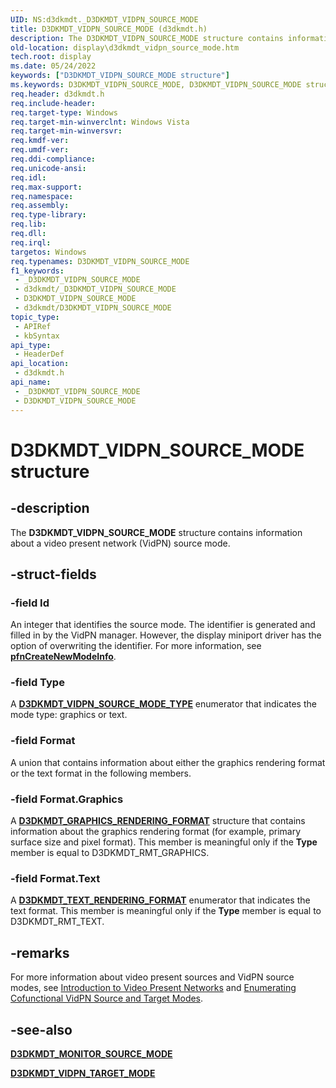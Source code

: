 ```yaml
---
UID: NS:d3dkmdt._D3DKMDT_VIDPN_SOURCE_MODE
title: D3DKMDT_VIDPN_SOURCE_MODE (d3dkmdt.h)
description: The D3DKMDT_VIDPN_SOURCE_MODE structure contains information about a video present network (VidPN) source mode.
old-location: display\d3dkmdt_vidpn_source_mode.htm
tech.root: display
ms.date: 05/24/2022
keywords: ["D3DKMDT_VIDPN_SOURCE_MODE structure"]
ms.keywords: D3DKMDT_VIDPN_SOURCE_MODE, D3DKMDT_VIDPN_SOURCE_MODE structure [Display Devices], DmStructs_0e8655c2-a85f-411d-a791-4c85e5c7d52c.xml, _D3DKMDT_VIDPN_SOURCE_MODE, d3dkmdt/D3DKMDT_VIDPN_SOURCE_MODE, display.d3dkmdt_vidpn_source_mode
req.header: d3dkmdt.h
req.include-header: 
req.target-type: Windows
req.target-min-winverclnt: Windows Vista
req.target-min-winversvr: 
req.kmdf-ver: 
req.umdf-ver: 
req.ddi-compliance: 
req.unicode-ansi: 
req.idl: 
req.max-support: 
req.namespace: 
req.assembly: 
req.type-library: 
req.lib: 
req.dll: 
req.irql: 
targetos: Windows
req.typenames: D3DKMDT_VIDPN_SOURCE_MODE
f1_keywords:
 - _D3DKMDT_VIDPN_SOURCE_MODE
 - d3dkmdt/_D3DKMDT_VIDPN_SOURCE_MODE
 - D3DKMDT_VIDPN_SOURCE_MODE
 - d3dkmdt/D3DKMDT_VIDPN_SOURCE_MODE
topic_type:
 - APIRef
 - kbSyntax
api_type:
 - HeaderDef
api_location:
 - d3dkmdt.h
api_name:
 - _D3DKMDT_VIDPN_SOURCE_MODE
 - D3DKMDT_VIDPN_SOURCE_MODE
---
```


# D3DKMDT_VIDPN_SOURCE_MODE structure

## -description

The **D3DKMDT_VIDPN_SOURCE_MODE** structure contains information about a video present network (VidPN) source mode.

## -struct-fields

### -field Id

An integer that identifies the source mode. The identifier is generated and filled in by the VidPN manager. However, the display miniport driver has the option of overwriting the identifier. For more information, see [**pfnCreateNewModeInfo**](../d3dkmddi/nc-d3dkmddi-dxgkddi_vidpnsourcemodeset_createnewmodeinfo.md).

### -field Type

A [**D3DKMDT_VIDPN_SOURCE_MODE_TYPE**](ne-d3dkmdt-_d3dkmdt_vidpn_source_mode_type.md) enumerator that indicates the mode type: graphics or text.

### -field Format

A union that contains information about either the graphics rendering format or the text format in the following members.

### -field Format.Graphics

A [**D3DKMDT_GRAPHICS_RENDERING_FORMAT**](ns-d3dkmdt-_d3dkmdt_graphics_rendering_format.md) structure that contains information about the graphics rendering format (for example, primary surface size and pixel format). This member is meaningful only if the **Type** member is equal to D3DKMDT_RMT_GRAPHICS.

### -field Format.Text

A [**D3DKMDT_TEXT_RENDERING_FORMAT**](ne-d3dkmdt-_d3dkmdt_text_rendering_format.md) enumerator that indicates the text format. This member is meaningful only if the **Type** member is equal to D3DKMDT_RMT_TEXT.

## -remarks

For more information about video present sources and VidPN source modes, see [Introduction to Video Present Networks](/windows-hardware/drivers/display/introduction-to-video-present-networks) and [Enumerating Cofunctional VidPN Source and Target Modes](/windows-hardware/drivers/display/enumerating-cofunctional-vidpn-source-and-target-modes).

## -see-also

[**D3DKMDT_MONITOR_SOURCE_MODE**](ns-d3dkmdt-_d3dkmdt_monitor_source_mode.md)

[**D3DKMDT_VIDPN_TARGET_MODE**](ns-d3dkmdt-_d3dkmdt_vidpn_target_mode.md)
